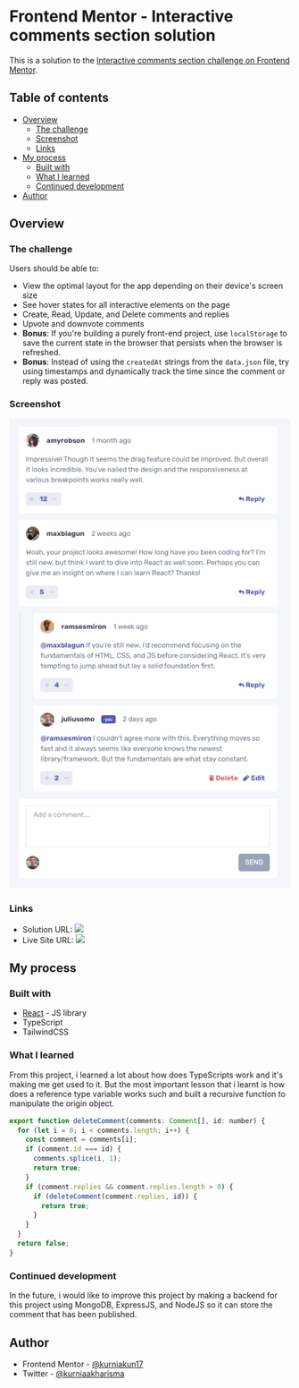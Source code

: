 # Frontend Mentor - Interactive comments section solution

This is a solution to the [Interactive comments section challenge on Frontend Mentor](https://www.frontendmentor.io/challenges/interactive-comments-section-iG1RugEG9).

## Table of contents

- [Overview](#overview)
  - [The challenge](#the-challenge)
  - [Screenshot](#screenshot)
  - [Links](#links)
- [My process](#my-process)
  - [Built with](#built-with)
  - [What I learned](#what-i-learned)
  - [Continued development](#continued-development)
- [Author](#author)

## Overview

### The challenge

Users should be able to:

- View the optimal layout for the app depending on their device's screen size
- See hover states for all interactive elements on the page
- Create, Read, Update, and Delete comments and replies
- Upvote and downvote comments
- **Bonus**: If you're building a purely front-end project, use `localStorage` to save the current state in the browser that persists when the browser is refreshed.
- **Bonus**: Instead of using the `createdAt` strings from the `data.json` file, try using timestamps and dynamically track the time since the comment or reply was posted.

### Screenshot

![](https://github.com/Kurniakun17/Interactive-Comment/blob/main/image_2023-05-04_214013059.png)

### Links

- Solution URL: ![](interactive-comment-section-kurni.vercel.app)
- Live Site URL:  ![](interactive-comment-section-kurni.vercel.app)

## My process

### Built with
- [React](https://reactjs.org/) - JS library
- TypeScript
- TailwindCSS

### What I learned
From this project, i learned a lot about how does TypeScripts work and it's making me get used to it. But the most important lesson that i learnt is how does a reference type variable works such and built a recursive function to manipulate the origin object.  

```js
export function deleteComment(comments: Comment[], id: number) {
  for (let i = 0; i < comments.length; i++) {
    const comment = comments[i];
    if (comment.id === id) {
      comments.splice(i, 1);
      return true;
    }
    if (comment.replies && comment.replies.length > 0) {
      if (deleteComment(comment.replies, id)) {
        return true;
      }
    }
  }
  return false;
}
```

### Continued development
In the future, i would like to improve this project by making a backend for this project using MongoDB, ExpressJS, and NodeJS so it can store the comment that has been published. 


## Author
- Frontend Mentor - [@kurniakun17](https://www.frontendmentor.io/profile/kurniakun17)
- Twitter - [@kurniaakharisma](https://www.twitter.com/kurniaakharisma)

